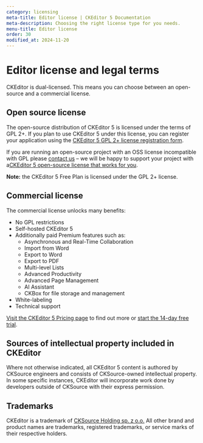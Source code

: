 ```yaml
---
category: licensing
meta-title: Editor license | CKEditor 5 Documentation
meta-description: Choosing the right license type for you needs.
menu-title: Editor license
order: 30
modified_at: 2024-11-20
---
```


# Editor license and legal terms

CKEditor is dual-licensed. This means you can choose between an open-source and a commercial license.

## Open source license

The open-source distribution of CKEditor&nbsp;5 is licensed under the terms of GPL 2+. If you plan to use CKEditor&nbsp;5 under this license, you can register your application using the [CKEditor&nbsp;5 GPL 2+ license registration form](https://info.ckeditor.com/l/1018062/2024-08-22/39jtg).

If you are running an open-source project with an OSS license incompatible with GPL please [contact us](https://ckeditor.com/contact/) &ndash; we will be happy to support your project with a[CKEditor&nbsp;5 open-source license that works for you](https://ckeditor.com/wysiwyg-editor-open-source/).

**Note:** the CKEditor&nbsp;5 Free Plan is licensed under the GPL 2+ license.

## Commercial license

The commercial license unlocks many benefits:

* No GPL restrictions
* Self-hosted CKEditor&nbsp;5
* Additionally paid Premium features such as:
	* Asynchronous and Real-Time Collaboration
	* Import from Word
	* Export to Word
	* Export to PDF
	* Multi-level Lists
	* Advanced Productivity
	* Advanced Page Management
	* AI Assistant
	* CKBox for file storage and management
* White-labeling
* Technical support

[Visit the CKEditor&nbsp;5 Pricing page](https://ckeditor.com/pricing) to find out more or [start the 14-day free trial](https://portal.ckeditor.com/signup).

## Sources of intellectual property included in CKEditor

Where not otherwise indicated, all CKEditor&nbsp;5 content is authored by CKSource engineers and consists of CKSource-owned intellectual property. In some specific instances, CKEditor will incorporate work done by developers outside of CKSource with their express permission.

## Trademarks

CKEditor is a trademark of [CKSource Holding sp. z o.o.](https://cksource.com/) All other brand and product names are trademarks, registered trademarks, or service marks of their respective holders.
